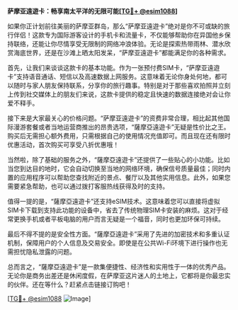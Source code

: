 **萨摩亚遠遊卡：畅享南太平洋的无限可能[[TG💪+ @esim1088](https://t.me/s/esim1088)]**

如果你正计划前往美丽的萨摩亚群岛，那么“萨摩亚遠遊卡”绝对是你不可或缺的旅行伴侣！这款专为国际游客设计的手机卡和流量卡，不仅能够帮助你在异国他乡保持联络，还能让你尽情享受无限制的网络冲浪体验。无论是探索热带雨林、潜水欣赏海底世界，还是在沙滩上晒太阳发呆，“萨摩亚遠遊卡”都能满足你的各种需求。

首先，让我们来谈谈这款卡的基本功能。作为一张预付费SIM卡，“萨摩亚遠遊卡”支持语音通话、短信以及高速数据上网服务。这意味着无论你身处何地，都可以随时与家人朋友保持联系，分享你的旅行趣事。特别是对于那些喜欢拍照并立刻上传到社交媒体上的朋友们来说，这款卡提供的稳定且快速的数据连接绝对会让你爱不释手。

接下来是大家最关心的价格问题。“萨摩亚遠遊卡”的资费非常合理，相比起其他国际漫游套餐或者当地运营商推出的昂贵选项，“薩摩亞遠遊卡”无疑是性价比之王。购买后无需担心额外费用，只需根据自己的使用情况充值即可。而且现在还有限时优惠活动，首次购买可享受八折优惠哦！

当然啦，除了基础的服务之外，“薩摩亞遠遊卡”还提供了一些贴心的小功能。比如当您到达目的地时，它会自动切换至当地的网络环境，确保信号质量最佳；同时内置的应用程序可以帮助您查找附近的景点、餐厅以及其他实用信息。此外，如果您需要紧急帮助，也可以通过拨打客服热线获得及时的支持。

值得一提的是，“薩摩亞遠遊卡”还支持eSIM技术。这意味着您可以直接将虚拟SIM卡下载到支持此功能的设备中，省去了传统物理SIM卡安装的麻烦。这对于经常更换手机或者平板电脑的用户而言无疑是一个福音，同时也更加环保可持续。

最后不得不提的是安全性方面。“薩摩亞遠遊卡”采用了先进的加密技术和多重认证机制，保障用户的个人信息及交易安全。即使是在公共Wi-Fi环境下进行操作也无需担忧隐私泄露的问题。

总而言之，“薩摩亞遠遊卡”是一款集便捷性、经济性和实用性于一体的优秀产品。无论你是商务出差还是休闲度假，在萨摩亚这片迷人的土地上，它都将是你最忠实的伙伴。还在等什么？赶紧点击链接订购吧！

[[TG💪+ @esim1088](https://t.me/s/esim1088) ![Image](https://i.postimg.cc/4NQfJmqS/Snipaste-2025-05-13-00-14-12.png)]